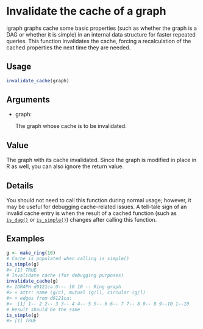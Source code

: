 # Invalidate the cache of a graph

igraph graphs cache some basic properties (such as whether the graph is
a DAG or whether it is simple) in an internal data structure for faster
repeated queries. This function invalidates the cache, forcing a
recalculation of the cached properties the next time they are needed.

## Usage

``` r
invalidate_cache(graph)
```

## Arguments

- graph:

  The graph whose cache is to be invalidated.

## Value

The graph with its cache invalidated. Since the graph is modified in
place in R as well, you can also ignore the return value.

## Details

You should not need to call this function during normal usage; however,
it may be useful for debugging cache-related issues. A tell-tale sign of
an invalid cache entry is when the result of a cached function (such as
[`is_dag()`](https://r.igraph.org/reference/is_dag.md) or
[`is_simple()`](https://r.igraph.org/reference/simplify.md)) changes
after calling this function.

## Examples

``` r
g <- make_ring(10)
# Cache is populated when calling is_simple()
is_simple(g)
#> [1] TRUE
# Invalidate cache (for debugging purposes)
invalidate_cache(g)
#> IGRAPH d9121ca U--- 10 10 -- Ring graph
#> + attr: name (g/c), mutual (g/l), circular (g/l)
#> + edges from d9121ca:
#>  [1] 1-- 2 2-- 3 3-- 4 4-- 5 5-- 6 6-- 7 7-- 8 8-- 9 9--10 1--10
# Result should be the same
is_simple(g)
#> [1] TRUE
```
